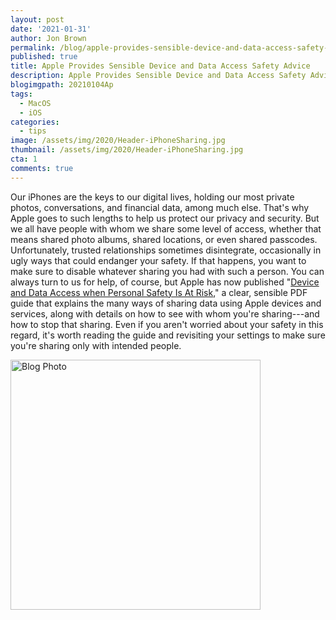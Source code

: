 ```yaml
---
layout: post
date: '2021-01-31'
author: Jon Brown
permalink: /blog/apple-provides-sensible-device-and-data-access-safety-advice/
published: true
title: Apple Provides Sensible Device and Data Access Safety Advice
description: Apple Provides Sensible Device and Data Access Safety Advice
blogimgpath: 20210104Ap
tags:
  - MacOS
  - iOS
categories:
  - tips
image: /assets/img/2020/Header-iPhoneSharing.jpg
thumbnail: /assets/img/2020/Header-iPhoneSharing.jpg
cta: 1
comments: true
---
```

Our iPhones are the keys to our digital lives, holding our most private
photos, conversations, and financial data, among much else. That's why
Apple goes to such lengths to help us protect our privacy and security.
But we all have people with whom we share some level of access, whether
that means shared photo albums, shared locations, or even shared
passcodes. Unfortunately, trusted relationships sometimes disintegrate,
occasionally in ugly ways that could endanger your safety. If that
happens, you want to make sure to disable whatever sharing you had with
such a person. You can always turn to us for help, of course, but Apple
has now published "[Device and Data Access when Personal Safety Is At
Risk](https://manuals.info.apple.com/MANUALS/1000/MA1976/en_US/device-and-data-access-when-personal-safety-is-at-risk.pdf),"
a clear, sensible PDF guide that explains the many ways of sharing data
using Apple devices and services, along with details on how to see with
whom you're sharing---and how to stop that sharing. Even if you aren't
worried about your safety in this regard, it's worth reading the guide
and revisiting your settings to make sure you're sharing only with
intended people.

<img alt="Blog Photo" src="{{ site.site_cdn }}/assets/img/blog/2020/20210104Ap/image2.jpeg" class="img-fluid rounded m-2" width="400" />